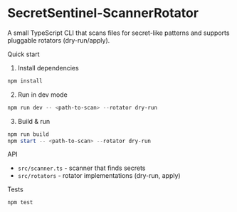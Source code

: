 # SecretSentinel-ScannerRotator

A small TypeScript CLI that scans files for secret-like patterns and supports pluggable rotators (dry-run/apply).

Quick start

1. Install dependencies

```powershell
npm install
```

2. Run in dev mode

```powershell
npm run dev -- <path-to-scan> --rotator dry-run
```

3. Build & run

```powershell
npm run build
npm start -- <path-to-scan> --rotator dry-run
```

API

- `src/scanner.ts` - scanner that finds secrets
- `src/rotators` - rotator implementations (dry-run, apply)

Tests

```powershell
npm test
```
